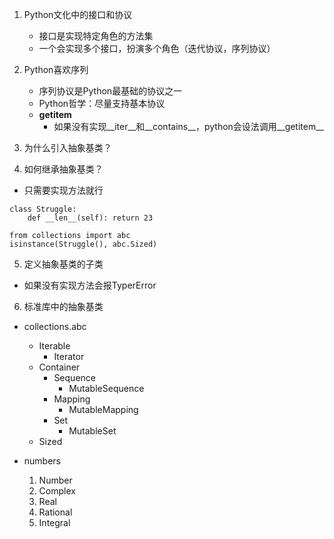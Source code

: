 1. Python文化中的接口和协议
    * 接口是实现特定角色的方法集
    * 一个会实现多个接口，扮演多个角色（迭代协议，序列协议）

2. Python喜欢序列
    * 序列协议是Python最基础的协议之一
    * Python哲学：尽量支持基本协议
    * __getitem__
        * 如果没有实现__iter__和__contains__，python会设法调用__getitem__

3. 为什么引入抽象基类？

4. 如何继承抽象基类？
* 只需要实现方法就行
```
class Struggle:
    def __len__(self): return 23

from collections import abc
isinstance(Struggle(), abc.Sized)
```

5. 定义抽象基类的子类
* 如果没有实现方法会报TyperError

6. 标准库中的抽象基类
* collections.abc
    * Iterable
        * Iterator
    * Container
        * Sequence
            * MutableSequence
        * Mapping
            * MutableMapping
        * Set
            * MutableSet
    * Sized

* numbers
    1. Number
    2. Complex
    3. Real
    4. Rational
    5. Integral

